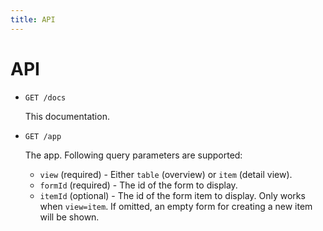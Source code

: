 ```yaml
---
title: API
---
```


# API

- `GET /docs`

  This documentation.
- `GET /app`

  The app. Following query parameters are supported:
    - `view` (required) - Either `table` (overview) or `item` (detail view).
    - `formId` (required) - The id of the form to display.
    - `itemId` (optional) - The id of the form item to display. Only works when `view=item`.
      If omitted, an empty form for creating a new item will be shown.
